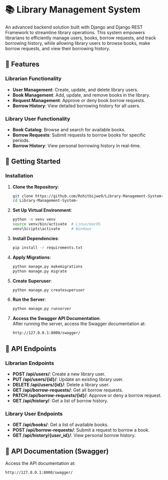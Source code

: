 # 📚 Library Management System

An advanced backend solution built with Django and Django REST Framework to streamline library operations. This system empowers librarians to efficiently manage users, books, borrow requests, and track borrowing history, while allowing library users to browse books, make borrow requests, and view their borrowing history.

## 🌟 Features

### Librarian Functionality
- **User Management**: Create, update, and delete library users.
- **Book Management**: Add, update, and remove books in the library.
- **Request Management**: Approve or deny book borrow requests.
- **Borrow History**: View detailed borrowing history for all users.

### Library User Functionality
- **Book Catalog**: Browse and search for available books.
- **Borrow Requests**: Submit requests to borrow books for specific periods.
- **Borrow History**: View personal borrowing history in real-time.

## 🚀 Getting Started

### Installation

1. **Clone the Repository**:
    ```bash
    git clone https://github.com/Rohitbijwe9/Library-Management-System-.git
    cd Library-Management-System-
    ```

2. **Set Up Virtual Environment**:
    ```bash
    python -m venv venv
    source venv/bin/activate  # Linux/macOS
    venv\Scripts\activate     # Windows
    ```

3. **Install Dependencies**:
    ```bash
    pip install -r requirements.txt
    ```

4. **Apply Migrations**:
    ```bash
    python manage.py makemigrations
    python manage.py migrate
    ```

5. **Create Superuser**:
    ```bash
    python manage.py createsuperuser
    ```

6. **Run the Server**:
    ```bash
    python manage.py runserver
    ```

7. **Access the Swagger API Documentation**:  
    After running the server, access the Swagger documentation at:
    ```bash
    http://127.0.0.1:8000/swagger/
    ```

## 📝 API Endpoints

### Librarian Endpoints
- **POST /api/users/**: Create a new library user.
- **PUT /api/users/{id}/**: Update an existing library user.
- **DELETE /api/users/{id}/**: Delete a library user.
- **GET /api/borrow-requests/**: Get all borrow requests.
- **PATCH /api/borrow-requests/{id}/**: Approve or deny a borrow request.
- **GET /api/history/**: Get a list of borrow history.

### Library User Endpoints
- **GET /api/books/**: Get a list of available books.
- **POST /api/borrow-requests/**: Submit a request to borrow a book.
- **GET /api/history/{user_id}/**: View personal borrow history.

## 📑 API Documentation (Swagger)

Access the API documentation at:  
```bash
http://127.0.0.1:8000/swagger/
